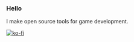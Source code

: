 ### Hello

I make open source tools for game development.

[![ko-fi](https://ko-fi.com/img/githubbutton_sm.svg)](https://ko-fi.com/bohdon)
